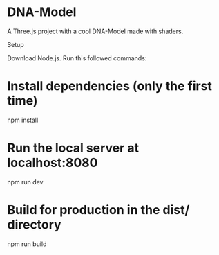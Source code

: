 # DNA-Model
A Three.js project with a cool DNA-Model made with shaders.

Setup

Download Node.js. Run this followed commands:

# Install dependencies (only the first time)
npm install

# Run the local server at localhost:8080
npm run dev

# Build for production in the dist/ directory
npm run build
